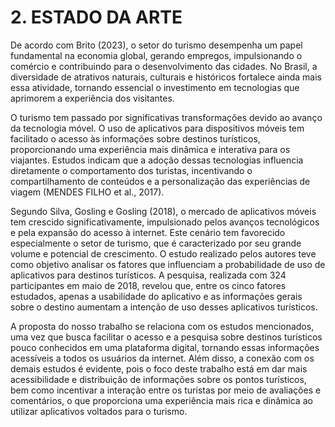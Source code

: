 # 2. ESTADO DA ARTE

De acordo com Brito (2023), o setor do turismo desempenha um papel fundamental na economia global, gerando empregos, impulsionando o comércio e contribuindo para o desenvolvimento das cidades. No Brasil, a diversidade de atrativos naturais, culturais e históricos fortalece ainda mais essa atividade, tornando essencial o investimento em tecnologias que aprimorem a experiência dos visitantes.

O turismo tem passado por significativas transformações devido ao avanço da tecnologia móvel. O uso de aplicativos para dispositivos móveis tem facilitado o acesso às informações sobre destinos turísticos, proporcionando uma experiência mais dinâmica e interativa para os viajantes. Estudos indicam que a adoção dessas tecnologias influencia diretamente o comportamento dos turistas, incentivando o compartilhamento de conteúdos e a personalização das experiências de viagem (MENDES FILHO et al., 2017).

Segundo Silva, Gosling e Gosling (2018), o mercado de aplicativos móveis tem crescido significativamente, impulsionado pelos avanços tecnológicos e pela expansão do acesso à internet. Este cenário tem favorecido especialmente o setor de turismo, que é caracterizado por seu grande volume e potencial de crescimento. O estudo realizado pelos autores teve como objetivo analisar os fatores que influenciam a probabilidade de uso de aplicativos para destinos turísticos. A pesquisa, realizada com 324 participantes em maio de 2018, revelou que, entre os cinco fatores estudados, apenas a usabilidade do aplicativo e as informações gerais sobre o destino aumentam a intenção de uso desses aplicativos turísticos.

A proposta do nosso trabalho se relaciona com os estudos mencionados, uma vez que busca facilitar o acesso e a pesquisa sobre destinos turísticos pouco conhecidos em uma plataforma digital, tornando essas informações acessíveis a todos os usuários da internet. Além disso, a conexão com os demais estudos é evidente, pois o foco deste trabalho está em dar mais acessibilidade e distribuição de informações sobre os pontos turísticos, bem como incentivar a interação entre os turistas por meio de avaliações e comentários, o que proporciona uma experiência mais rica e dinâmica ao utilizar aplicativos voltados para o turismo.